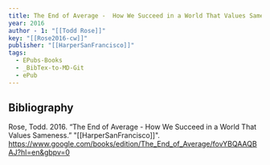 ```yaml
---
title: The End of Average -  How We Succeed in a World That Values Sameness
year: 2016
author - 1: "[[Todd Rose]]"
key: "[[Rose2016-cw]]"
publisher: "[[HarperSanFrancisco]]"
tags:
  - EPubs-Books
  - _BibTex-to-MD-Git
  - ePub
---
```


## Bibliography
Rose, Todd. 2016. “The End of Average -  How We Succeed in a World That Values Sameness.” "[[HarperSanFrancisco]]". https://www.google.com/books/edition/The_End_of_Average/fovYBQAAQBAJ?hl=en&gbpv=0